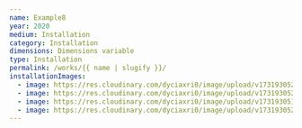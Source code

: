 ```yaml
---
name: Example8
year: 2020
medium: Installation
category: Installation
dimensions: Dimensions variable
type: Installation
permalink: /works/{{ name | slugify }}/
installationImages:
  - image: https://res.cloudinary.com/dyciaxri0/image/upload/v1731930523/Rottweil/rottweil4_ycqx8g.png
  - image: https://res.cloudinary.com/dyciaxri0/image/upload/v1731930526/Rottweil/MA_Forum_Kunst_Rottweil_2021_bejtjb.jpg
  - image: https://res.cloudinary.com/dyciaxri0/image/upload/v1731930518/Rottweil/rottweil_3_tfesaz.jpg
  - image: https://res.cloudinary.com/dyciaxri0/image/upload/v1731930529/Rottweil/rottweil_2_b9w9ff.jpg
---
```

